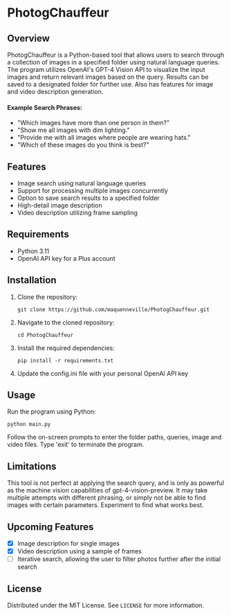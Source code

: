 # PhotogChauffeur

## Overview
PhotogChauffeur is a Python-based tool that allows users to search through a collection of images in a specified folder using natural language queries. The program utilizes OpenAI's GPT-4 Vision API to visualize the input images and return relevant images based on the query. Results can be saved to a designated folder for further use.  Also has features for image and video description generation.

#### Example Search Phrases:

- "Which images have more than one person in them?"
- "Show me all images with dim lighting."
- "Provide me with all images where people are wearing hats."
- "Which of these images do you think is best?"

## Features
- Image search using natural language queries
- Support for processing multiple images concurrently
- Option to save search results to a specified folder
- High-detail image description
- Video description utilizing frame sampling

## Requirements
- Python 3.11
- OpenAI API key for a Plus account

## Installation
1. Clone the repository:
   ```
   git clone https://github.com/maquenneville/PhotogChauffeur.git
   ```
2. Navigate to the cloned repository:
   ```
   cd PhotogChauffeur
   ```
3. Install the required dependencies:
   ```
   pip install -r requirements.txt
   ```
4. Update the config.ini file with your personal OpenAI API key

## Usage
Run the program using Python:

```
python main.py
```

Follow the on-screen prompts to enter the folder paths, queries, image and video files. Type 'exit' to terminate the program.

## Limitations
This tool is not perfect at applying the search query, and is only as powerful as the machine vision capabilities of gpt-4-vision-preview.  It may take multiple attempts with different phrasing, or simply not be able to find images with certain parameters.  Experiment to find what works best.

## Upcoming Features
- [x] Image description for single images 
- [x] Video description using a sample of frames
- [ ] Iterative search, allowing the user to filter photos further after the initial search

## License
Distributed under the MIT License. See `LICENSE` for more information.
